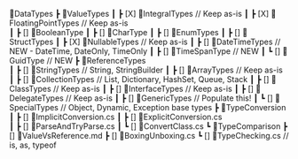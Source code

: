 📂DataTypes
┣ 📂ValueTypes
┃ ┣ [X] 📂IntegralTypes // Keep as-is
┃ ┣ [X] 📂FloatingPointTypes // Keep as-is  
┃ ┣ [] 📂BooleanType
┃ ┣ [] 📂CharType
┃ ┣ [] 📂EnumTypes
┃ ┣ [] 📂StructTypes
┃ ┣ [X] 📂NullableTypes // Keep as-is
┃ ┣ [] 📂DateTimeTypes // NEW - DateTime, DateOnly, TimeOnly
┃ ┣ [] 📂TimeSpanType // NEW
┃ ┗ [] 📂GuidType // NEW
┣ 📂ReferenceTypes  
┃ ┣ [] 📂StringTypes // String, StringBuilder
┃ ┣ [] 📂ArrayTypes // Keep as-is
┃ ┣ [] 📂CollectionTypes // List, Dictionary, HashSet, Queue, Stack
┃ ┣ [] 📂ClassTypes // Keep as-is
┃ ┣ [] 📂InterfaceTypes // Keep as-is
┃ ┣ [] 📂DelegateTypes // Keep as-is
┃ ┣ [] 📂GenericTypes // Populate this!
┃ ┗ [] 📂SpecialTypes // Object, Dynamic, Exception base types
┣ 📂TypeConversion
┃ ┣ [] 📜ImplicitConversion.cs
┃ ┣ [] 📜ExplicitConversion.cs  
┃ ┣ [] 📜ParseAndTryParse.cs
┃ ┗ [] 📜ConvertClass.cs
┗ 📂TypeComparison
┣ [] 📜ValueVsReference.md
┣ [] 📜BoxingUnboxing.cs
┗ [] 📜TypeChecking.cs // is, as, typeof
